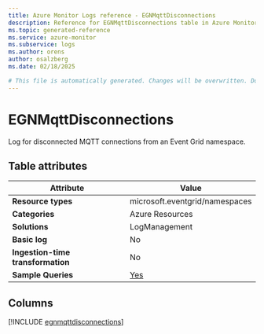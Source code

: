 ```yaml
---
title: Azure Monitor Logs reference - EGNMqttDisconnections
description: Reference for EGNMqttDisconnections table in Azure Monitor Logs.
ms.topic: generated-reference
ms.service: azure-monitor
ms.subservice: logs
ms.author: orens
author: osalzberg
ms.date: 02/18/2025

# This file is automatically generated. Changes will be overwritten. Do not change this file directly.
---
```


# EGNMqttDisconnections

Log for disconnected MQTT connections from an Event Grid namespace.


## Table attributes

|Attribute|Value|
|---|---|
|**Resource types**|microsoft.eventgrid/namespaces|
|**Categories**|Azure Resources|
|**Solutions**| LogManagement|
|**Basic log**|No|
|**Ingestion-time transformation**|No|
|**Sample Queries**|[Yes](/azure/azure-monitor/reference/queries/egnmqttdisconnections)|



## Columns
  
[!INCLUDE [egnmqttdisconnections](~/reusable-content/ce-skilling/azure/includes/azure-monitor/reference/tables/egnmqttdisconnections-include.md)]
